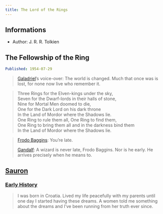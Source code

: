 ```yaml
---
title: The Lord of the Rings
---
```


## Informations

- Author: J. R. R. Tolkien

## The Fellowship of the Ring

``` yaml
Published: 1954-07-29
```

> [Galadriel]’s voice-over: The world is changed.  Much that once was is lost,
> for none now live who remember it.

> Three Rings for the Elven-kings under the sky,  
> Seven for the Dwarf-lords in their halls of stone,  
> Nine for Mortal Men doomed to die,  
> One for the Dark Lord on his dark throne  
> In the Land of Mordor where the Shadows lie.  
> One Ring to rule them all, One Ring to find them,  
> One Ring to bring them all and in the darkness bind them  
> In the Land of Mordor where the Shadows lie.

> [Frodo Baggins][]: You’re late.
>
> [Gandalf][]: A wizard is never late, Frodo Baggins.  Nor is he early.
> He arrives precisely when he means to.

## [Sauron]

### [Early History][Sauron – Early History]

> I was born in Croatia.  Lived my life peacefully with my parents until one day
> I started having these dreams.  A women told me something about the dreams and
> I’ve been running from her truth ever since.

[Frodo Baggins]: https://lotr.fandom.com/wiki/Frodo_Baggins
[Galadriel]: https://lotr.fandom.com/wiki/Galadriel
[Gandalf]: https://lotr.fandom.com/wiki/Gandalf
[Sauron]: https://lotr.fandom.com/wiki/Sauron
[Sauron – Early History]: https://lucerne.fandom.com/wiki/Sauron#Early_History
